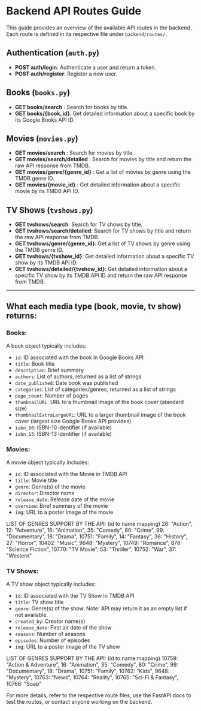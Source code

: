# Backend API Routes Guide

This guide provides an overview of the available API routes in the backend. Each route is defined in its respective file under `backend/routes/`.

## Authentication (`auth.py`)
- **POST auth/login**: Authenticate a user and return a token.
- **POST auth/register**: Register a new user.

## Books (`books.py`)
- **GET books/search** : Search for books by title.
- **GET books/{book_id}**: Get detailed information about a specific book by its Google Books API ID.

## Movies (`movies.py`)
- **GET movies/search** : Search for movies by title.
- **GET movies/search/detailed** : Search for movies by title and return the raw API response from TMDB.
- **GET movies/genre/{genre_id}** : Get a list of movies by genre using the TMDB genre ID.
- **GET movies/{movie_id}** : Get detailed information about a specific movie by its TMDB API ID.

## TV Shows (`tvshows.py`)
- **GET tvshows/search**: Search for TV shows by title.
- **GET tvshows/search/detailed**: Search for TV shows by title and return the raw API response from TMDB.
- **GET tvshows/genre/{genre_id}**: Get a list of TV shows by genre using the TMDB genre ID.
- **GET tvshows/{tvshow_id}**: Get detailed information about a specific TV show by its TMDB API ID.
- **GET tvshows/detailed/{tvshow_id}**: Get detailed information about a specific TV show by its TMDB API ID and return the raw API response from TMDB.

---


## What each media type (book, movie, tv show) returns:

### Books:
A book object typically includes:
- `id`: ID associated with the book in Google Books API
- `title`: Book title
- `description`: Brief summary
- `authors`: List of authors, returned as a list of strings
- `date_published`: Date book was published
- `categories`: List of categories/genres, returned as a list of strings
- `page_count`: Number of pages
- `thumbnailURL`: URL to a thumbnail image of the book cover (standard size)
- `thumbnailExtraLargeURL`: URL to a larger thumbnail image of the book cover (largest size Google Books API provides)
- `isbn_10`: ISBN-10 identifier (if available)
- `isbn_13`: ISBN-13 identifier (if available)


### Movies:
A movie object typically includes:
- `id`: ID associated with the Movie in TMDB API
- `title`: Movie title
- `genre`: Genre(s) of the movie
- `director`: Director name
- `release_date`: Release date of the movie
- `overview`: Brief summary of the movie
- `img`: URL to a poster image of the movie

LIST OF GENRES SUPPORT BY THE API:
(id to name mapping)
    28: "Action",
    12: "Adventure",
    16: "Animation",
    35: "Comedy",
    80: "Crime",
    99: "Documentary",
    18: "Drama",
    10751: "Family",
    14: "Fantasy",
    36: "History",
    27: "Horror",
    10402: "Music",
    9648: "Mystery",
    10749: "Romance",
    878: "Science Fiction",
    10770: "TV Movie",
    53: "Thriller",
    10752: "War",
    37: "Western"


### TV Shows:
A TV show object typically includes:
- `id`: ID associated with the TV Show in TMDB API
- `title`: TV show title
- `genre`: Genre(s) of the show. Note: API may return it as an empty list if not available.
- `created_by`: Creator name(s)
- `release_date`: First air date of the show
- `seasons`: Number of seasons
- `episodes`: Number of episodes
- `img`: URL to a poster image of the TV show

LIST OF GENRES SUPPORT BY THE API:
(id to name mapping)
    10759: "Action & Adventure",
    16: "Animation",
    35: "Comedy",
    80: "Crime",
    99: "Documentary",
    18: "Drama",
    10751: "Family",
    10762: "Kids",
    9648: "Mystery",
    10763: "News",
    10764: "Reality",
    10765: "Sci-Fi & Fantasy",
    10766: "Soap"

For more details, refer to the respective route files, use the FastAPI docs to test the routes, or contact anyone working on the backend. 